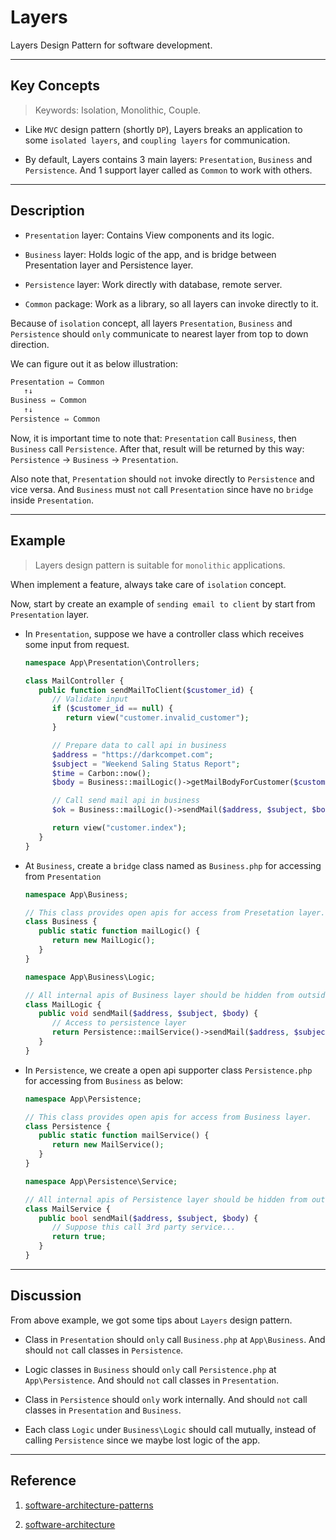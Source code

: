 # Layers

Layers Design Pattern for software development.

---

## Key Concepts

> Keywords: Isolation, Monolithic, Couple.

- Like `MVC` design pattern (shortly `DP`), Layers breaks an application to some `isolated layers`,
and `coupling layers` for communication.

- By default, Layers contains 3 main layers: `Presentation`, `Business` and `Persistence`. And 1 support layer called
as `Common` to work with others.

---

## Description

- `Presentation` layer: Contains View components and its logic.

- `Business` layer: Holds logic of the app, and is bridge between Presentation layer and Persistence layer.

- `Persistence` layer: Work directly with database, remote server.

- `Common` package: Work as a library, so all layers can invoke directly to it.

Because of `isolation` concept, all layers `Presentation`, `Business` and `Persistence` should `only`
communicate to nearest layer from top to down direction.

We can figure out it as below illustration:

   ```bash
   Presentation ⇔ Common
      ↑↓
   Business ⇔ Common
      ↑↓
   Persistence ⇔ Common
   ```

Now, it is important time to note that: `Presentation` call `Business`, then `Business` call `Persistence`.
After that, result will be returned by this way: `Persistence` → `Business` → `Presentation`.

Also note that, `Presentation` should `not` invoke directly to `Persistence` and vice versa. And `Business`
must `not` call `Presentation` since have no `bridge` inside `Presentation`.

---

## Example

> Layers design pattern is suitable for `monolithic` applications.

When implement a feature, always take care of `isolation` concept.

Now, start by create an example of `sending email to client` by start from `Presentation` layer.


- In `Presentation`, suppose we have a controller class which receives some input from request.


   ```php
   namespace App\Presentation\Controllers;

   class MailController {
      public function sendMailToClient($customer_id) {
         // Validate input
         if ($customer_id == null) {
            return view("customer.invalid_customer");
         }

         // Prepare data to call api in business
         $address = "https://darkcompet.com";
         $subject = "Weekend Saling Status Report";
         $time = Carbon::now();
         $body = Business::mailLogic()->getMailBodyForCustomer($customer_id, $time);

         // Call send mail api in business
         $ok = Business::mailLogic()->sendMail($address, $subject, $body);

         return view("customer.index");
      }
   }
   ```

- At `Business`, create a `bridge` class named as `Business.php` for accessing from `Presentation`

   ```php
   namespace App\Business;

   // This class provides open apis for access from Presetation layer.
   class Business {
      public static function mailLogic() {
         return new MailLogic();
      }
   }
   ```

   ```php
   namespace App\Business\Logic;

   // All internal apis of Business layer should be hidden from outside.
   class MailLogic {
      public void sendMail($address, $subject, $body) {
         // Access to persistence layer
         return Persistence::mailService()->sendMail($address, $subject, $body);
      }
   }
   ```


- In `Persistence`, we create a open api supporter class `Persistence.php` for accessing from `Business` as below:

   ```php
   namespace App\Persistence;

   // This class provides open apis for access from Business layer.
   class Persistence {
      public static function mailService() {
         return new MailService();
      }
   }
   ```

   ```php
   namespace App\Persistence\Service;

   // All internal apis of Persistence layer should be hidden from outside.
   class MailService {
      public bool sendMail($address, $subject, $body) {
         // Suppose this call 3rd party service...
         return true;
      }
   }
   ```

---

## Discussion

From above example, we got some tips about `Layers` design pattern.

- Class in `Presentation` should `only` call `Business.php` at `App\Business`. And should `not`
call classes in `Persistence`.

- Logic classes in `Business` should `only` call `Persistence.php` at `App\Persistence`. And should `not`
call classes in `Presentation`.

- Class in `Persistence` should `only` work internally. And should `not` call classes in `Presentation` and `Business`.

- Each class `Logic` under `Business\Logic` should call mutually, instead of calling `Persistence`
since we maybe lost logic of the app.

---

## Reference

1. [software-architecture-patterns](https://www.oreilly.com/library/view/software-architecture-patterns/9781491971437/ch01.html)

2. [software-architecture](https://dzone.com/articles/software-architecture-the-5-patterns-you-need-to-k)
